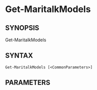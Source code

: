 ﻿---
external help file: powershai-help.xml
schema: 2.0.0
powershai: true
---

# Get-MaritalkModels

## SYNOPSIS <!--!= @#Synop !-->
Get-MaritalkModels

## SYNTAX <!--!= @#Syntax !-->

```
Get-MaritalkModels [<CommonParameters>]
```

## PARAMETERS <!--!= @#Params !-->